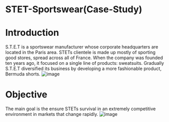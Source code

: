 # STET-Sportswear(Case-Study)


# Introduction
S.T.E.T is a sportswear manufacturer whose corporate headquarters are located in the Paris area. STETs clientele is made up mostly of sporting good stores, spread across all of France. When the company was founded ten years ago, it focused on a single line of products: sweatsuits. Gradually S.T.E.T diversified its business by developing a more fashionable product, Bermuda shorts. 
![image](<img width="611" alt="Screenshot 2021-07-12 at 2 59 31 PM" src="https://user-images.githubusercontent.com/86486235/125303581-3066a980-e32d-11eb-8448-bcced4312ead.png">)

# Objective 
The main goal is the ensure STETs survival in an extremely competitive environment in markets that change rapidly. 
![image](https://github.com/SujanaSuresh/STET-Sportswear/blob/main/Screenshot%202021-07-01%20at%203.13.21%20PM.png)
